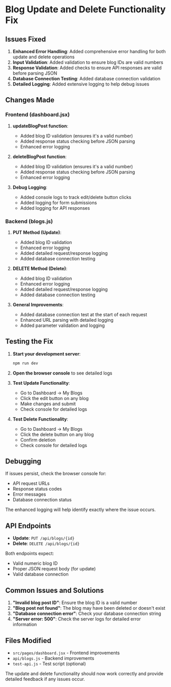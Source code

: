 # Blog Update and Delete Functionality Fix

## Issues Fixed

1. **Enhanced Error Handling**: Added comprehensive error handling for both update and delete operations
2. **Input Validation**: Added validation to ensure blog IDs are valid numbers
3. **Response Validation**: Added checks to ensure API responses are valid before parsing JSON
4. **Database Connection Testing**: Added database connection validation
5. **Detailed Logging**: Added extensive logging to help debug issues

## Changes Made

### Frontend (dashboard.jsx)

1. **updateBlogPost function**:
   - Added blog ID validation (ensures it's a valid number)
   - Added response status checking before JSON parsing
   - Enhanced error logging

2. **deleteBlogPost function**:
   - Added blog ID validation (ensures it's a valid number)
   - Added response status checking before JSON parsing
   - Enhanced error logging

3. **Debug Logging**:
   - Added console logs to track edit/delete button clicks
   - Added logging for form submissions
   - Added logging for API responses

### Backend (blogs.js)

1. **PUT Method (Update)**:
   - Added blog ID validation
   - Enhanced error logging
   - Added detailed request/response logging
   - Added database connection testing

2. **DELETE Method (Delete)**:
   - Added blog ID validation
   - Enhanced error logging
   - Added detailed request/response logging
   - Added database connection testing

3. **General Improvements**:
   - Added database connection test at the start of each request
   - Enhanced URL parsing with detailed logging
   - Added parameter validation and logging

## Testing the Fix

1. **Start your development server**:
   ```bash
   npm run dev
   ```

2. **Open the browser console** to see detailed logs

3. **Test Update Functionality**:
   - Go to Dashboard → My Blogs
   - Click the edit button on any blog
   - Make changes and submit
   - Check console for detailed logs

4. **Test Delete Functionality**:
   - Go to Dashboard → My Blogs
   - Click the delete button on any blog
   - Confirm deletion
   - Check console for detailed logs

## Debugging

If issues persist, check the browser console for:
- API request URLs
- Response status codes
- Error messages
- Database connection status

The enhanced logging will help identify exactly where the issue occurs.

## API Endpoints

- **Update**: `PUT /api/blogs/{id}`
- **Delete**: `DELETE /api/blogs/{id}`

Both endpoints expect:
- Valid numeric blog ID
- Proper JSON request body (for update)
- Valid database connection

## Common Issues and Solutions

1. **"Invalid blog post ID"**: Ensure the blog ID is a valid number
2. **"Blog post not found"**: The blog may have been deleted or doesn't exist
3. **"Database connection error"**: Check your database connection string
4. **"Server error: 500"**: Check the server logs for detailed error information

## Files Modified

- `src/pages/dashboard.jsx` - Frontend improvements
- `api/blogs.js` - Backend improvements
- `test-api.js` - Test script (optional)

The update and delete functionality should now work correctly and provide detailed feedback if any issues occur.
